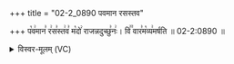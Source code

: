 +++
title = "02-2_0890 पवमान रसस्तव"

+++
प꣡व꣢मान꣣ र꣢स꣣स्त꣢व꣣ म꣡दो꣢ राजन्नदुच्छु꣣नः꣢। वि꣢꣫ वार꣣म꣡व्य꣢मर्षति ॥ 02-2:0890 ॥

<details><summary>विस्वर-मूलम् (VC)</summary>

पवमान रसस्तव मदो राजन्नदुच्छुनः । वि वारमव्यमर्षति ॥८९०॥
</details>